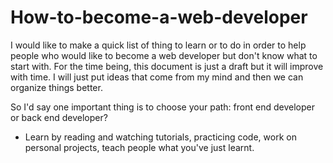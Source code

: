 # How-to-become-a-web-developer
I would like to make a quick list of thing to learn or to do in order to help people who would like to become a web developer but don't know what to start with.
For the time being, this document is just a draft but it will improve with time. 
I will just put ideas that come from my mind and then we can organize things better. 

So I'd say one important thing is to choose your path: front end developer or back end developer?

- Learn by reading and watching tutorials, practicing code, work on personal projects, teach people what you've just learnt.
